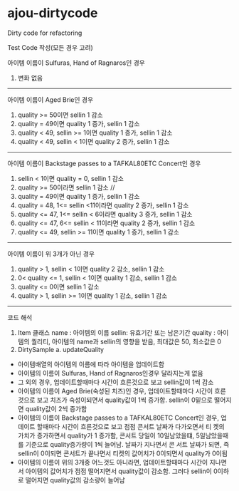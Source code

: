 # ajou-dirtycode
Dirty code for refactoring


Test Code 작성(모든 경우 고려)

아이템 이름이 Sulfuras, Hand of Ragnaros인 경우
   1) 변화 없음
------------------------------------------------------------------------------
아이템 이름이 Aged Brie인 경우
   1) quality >= 50이면 sellin 1 감소
   2) quality = 49이면 quality 1 증가, sellin 1 감소
   3) quality < 49, sellin >= 1이면 quality 1 증가, sellin 1 감소
   4) quality < 49, sellin < 1이면 quality 2 증가, sellin 1 감소
-------------------------------------------------------------------------------
아이템 이름이 Backstage passes to a TAFKAL80ETC Concert인 경우
   1) sellin < 1이면 quality = 0, sellin 1 감소
   2) quality >= 50이라면 sellin 1 감소 //
   3) quality = 49이면 quality 1 증가, sellin 1 감소
   4) quality = 48, 1<= sellin <11이라면 quality 2 증가, sellin 1 감소
   5) quality <= 47, 1<= sellin < 6이라면 quality 3 증가, sellin 1 감소
   6) quality <= 47, 6<= sellin < 11이라면 quality 2 증가, sellin 1 감소
   7) quality <= 49, sellin >= 11이면 quality 1 증가, sellin 1 감소
--------------------------------------------------------------------------------
아이템 이름이 위 3개가 아닌 경우
   1) quality > 1, sellin < 1이면 quality 2 감소, sellin 1 감소
   2) 0< quality <= 1, sellin < 1이면 quality 1 감소, sellin 1 감소
   3) quality <= 0이면 sellin 1 감소
   4) quality > 1, sellin >= 1이면 quality 1 감소, sellin 1 감소
   
----------------------------------------------------------------------------------
코드 해석
   1) Item 클래스
   name : 아이템의 이름
   sellin: 유효기간 또는 남은기간
   quality : 아이템의 퀄리티, 아이템의 name과 sellin의 영향을 받음, 최대값은 50, 최소값은 0
   2) DirtySample
   a. updateQuality
   - 아이템배열의 아이템의 이름에 따라 아이템을 업데이트함
   - 아이템의 이름이 Sulfuras, Hand of Ragnaros인경우 달라지는게 없음
   - 그 외의 경우, 업데이트할때마다 시간이 흐른것으로 보고 sellin값이 1씩 감소
   - 아이템의 이름이 Aged Brie(숙성된 치즈)인 경우, 업데이트할때마다 시간이 흐른것으로 보고 치즈가 숙성이되면서 quality값이 1씩 증가함. sellin이      0밑으로 떨어지면 quality값이 2씩 증가함
   - 아이템의 이름이 Backstage passes to a TAFKAL80ETC Concert인 경우, 업데이트 할때마다 시간이 흐른것으로 보고 점점 콘서트 날짜가 다가오면서 티      켓의 가치가 증가하면서 quality가 1 증가함, 콘서트 당일이 10일남았을떄, 5일남았을때를 기준으로 quality증가량이 1씩 늘어남. 날짜가 지나면서 콘      서트 날짜가 되면, 즉 sellin이 0이되면 콘서트가 끝나면서 티켓의 값어치가 0이되면서 quality가 0이됨
   - 아이템의 이름이 위의 3개중 어느것도 아니라면, 업데이트할때마다 시간이 지나면서 아이템의 값어치가 점점 떨어지면서 quality값이 감소함. 그러다        sellin이 0이하로 떨어지면 quality값의 감소량이 늘어남
